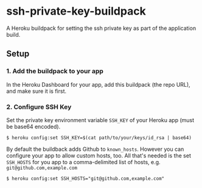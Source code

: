 # ssh-private-key-buildpack

A Heroku buildpack for setting the ssh private key as part of the application build. 

## Setup

### 1. Add the buildpack to your app

In the Heroku Dashboard for your app, add this buildpack (the repo URL), and make sure it is first. 

### 2. Configure SSH Key

Set the private key environment variable `SSH_KEY` of your Heroku app (must be base64 encoded).

    $ heroku config:set SSH_KEY=$(cat path/to/your/keys/id_rsa | base64)

By default the buildback adds Github to `known_hosts`. However you can configure your app to allow custom hosts, too. 
All that's needed is the set `SSH_HOSTS` for you app to a comma-delimited list of hosts, e.g. `git@github.com,example.com`

    $ heroku config:set SSH_HOSTS="git@github.com,example.com"
